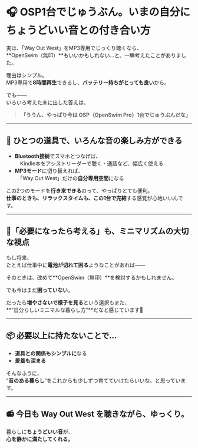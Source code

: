 # 🎧 OSP1台でじゅうぶん。いまの自分にちょうどいい音との付き合い方

実は、「Way Out West」をMP3専用でじっくり聴くなら、  
**OpenSwim（無印）**もいいかもしれない…と、一瞬考えたことがありました。

理由はシンプル。  
MP3専用で**8時間再生**できるし、**バッテリー持ちがとっても良い**から。

でも――  
いろいろ考えた末に出した答えは、

> **「ううん、やっぱり今は OSP（OpenSwim Pro）1台でじゅうぶんだな」**

---

## 🎵 ひとつの道具で、いろんな音の楽しみ方ができる

- **Bluetooth接続**でスマホとつなげば、  
　Kindle本をアシストリーダーで聴く・通話など、幅広く使える  
- **MP3モード**に切り替えれば、  
　「Way Out West」だけの**自分専用空間**になる

この2つのモードを**行き来できる**のって、やっぱりとても便利。  
**仕事のときも、リラックスタイムも、この1台で完結**する感覚が心地いいんです。

---

## 🔋「必要になったら考える」も、ミニマリズムの大切な視点

もし将来、  
たとえば仕事中に**電池が切れて困る**ようなことがあれば――

そのときは、改めて**OpenSwim（無印）**を検討するかもしれません。

でも今はまだ**困っていない**。  

だったら**増やさないで様子を見る**という選択もまた、  
**“自分らしいミニマルな暮らし方”**だなと感じています🌱

---

## 📦 必要以上に持たないことで…

- **道具との関係もシンプルに**なる  
- **愛着も深まる**

そんなふうに、  
“**音のある暮らし**”をこれからも少しずつ育てていけたらいいな、と思っています。

---

## 📻 今日も Way Out West を聴きながら、ゆっくり。

暮らしに**ちょうどいい音**が、  
**心を静かに満たしてくれる。**

<!-- Google tag (gtag.js) -->
<script async src="https://www.googletagmanager.com/gtag/js?id=G-89D1F7DMB6"></script>
<script>
  window.dataLayer = window.dataLayer || [];
  function gtag(){dataLayer.push(arguments);}
  gtag('js', new Date());

  gtag('config', 'G-89D1F7DMB6');
</script>
